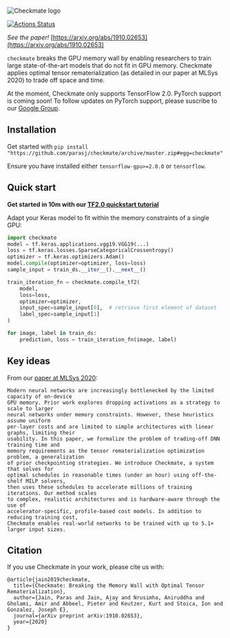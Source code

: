 ![Checkmate logo](https://checkmateai.github.io/img/dark_logo.png)

[![Actions Status](https://github.com/parasj/checkmate/workflows/Python%20package%20testsuite%20(checkmate)/badge.svg)](https://github.com/parasj/checkmate/actions)

*See the paper!* [https://arxiv.org/abs/1910.02653](https://arxiv.org/abs/1910.02653)

`checkmate` breaks the GPU memory wall by enabling researchers to train large state-of-the-art models that do not fit in GPU memory. Checkmate applies optimal tensor rematerialization (as detailed in our paper at MLSys 2020) to trade off space and time.

At the moment, Checkmate only supports TensorFlow 2.0. PyTorch support is coming soon! To follow updates on PyTorch support, please suscribe to our [Google Group](https://groups.google.com/forum/#!forum/checkmate-dev).

## Installation
Get started with `pip install "https://github.com/parasj/checkmate/archive/master.zip#egg=checkmate"`

Ensure you have installed either `tensorflow-gpu>=2.0.0` or `tensorflow`.

## Quick start
**Get started in 10m with our [TF2.0 quickstart tutorial](https://colab.research.google.com/github/parasj/checkmate/blob/master/tutorials/tutorial_basic_tf2_example.ipynb)**

Adapt your Keras model to fit within the memory constraints of a single GPU:
```python
import checkmate
model = tf.keras.applications.vgg19.VGG19(...)
loss = tf.keras.losses.SparseCategoricalCrossentropy()
optimizer = tf.keras.optimizers.Adam()
model.compile(optimizer=optimizer, loss=loss)
sample_input = train_ds.__iter__().__next__()

train_iteration_fn = checkmate.compile_tf2(
    model,
    loss=loss,
    optimizer=optimizer,
    input_spec=sample_input[0],  # retrieve first element of dataset
    label_spec=sample_input[1]
)

for image, label in train_ds:
    prediction, loss = train_iteration_fn(image, label)
```

## Key ideas
From our [paper at MLSys 2020](https://arxiv.org/abs/1910.02653):
```
Modern neural networks are increasingly bottlenecked by the limited capacity of on-device
GPU memory. Prior work explores dropping activations as a strategy to scale to larger
neural networks under memory constraints. However, these heuristics assume uniform
per-layer costs and are limited to simple architectures with linear graphs, limiting their
usability. In this paper, we formalize the problem of trading-off DNN training time and
memory requirements as the tensor rematerialization optimization problem, a generalization
of prior checkpointing strategies. We introduce Checkmate, a system that solves for
optimal schedules in reasonable times (under an hour) using off-the-shelf MILP solvers,
then uses these schedules to accelerate millions of training iterations. Our method scales
to complex, realistic architectures and is hardware-aware through the use of
accelerator-specific, profile-based cost models. In addition to reducing training cost,
Checkmate enables real-world networks to be trained with up to 5.1× larger input sizes.
```


## Citation
If you use Checkmate in your work, please cite us with:
```
@article{jain2019checkmate,
  title={Checkmate: Breaking the Memory Wall with Optimal Tensor Rematerialization},
  author={Jain, Paras and Jain, Ajay and Nrusimha, Aniruddha and Gholami, Amir and Abbeel, Pieter and Keutzer, Kurt and Stoica, Ion and Gonzalez, Joseph E},
  journal={arXiv preprint arXiv:1910.02653},
  year={2020}
}
```
